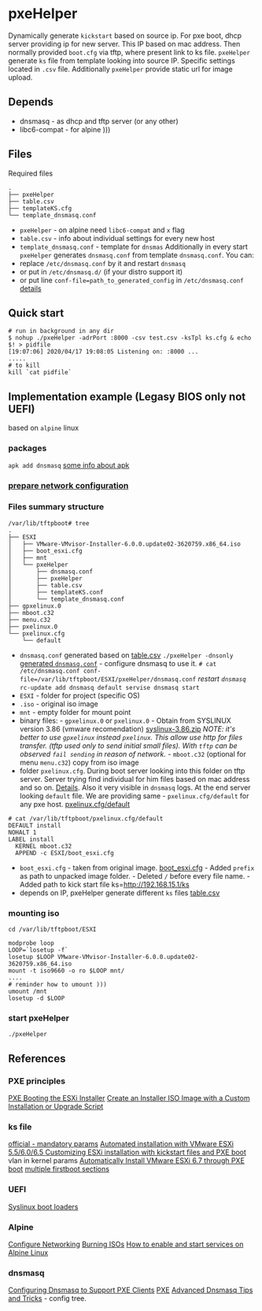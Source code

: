 # pxeHelper

Dynamically generate `kickstart` based on source ip. 
For pxe boot, dhcp server providing ip for new server. This IP based on mac address. 
Then normally provided `boot.cfg` via tftp, where present link to ks file. 
`pxeHelper` generate `ks` file from template looking into source IP. 
Specific settings located in `.csv` file.
Additionally `pxeHelper` provide static url for image upload.

## Depends
- dnsmasq - as dhcp and tftp server (or any other)
- libc6-compat - for alpine )))


## Files
Required files
```
.
├── pxeHelper
├── table.csv
├── templateKS.cfg
└── template_dnsmasq.conf
```
- `pxeHelper` - on alpine need `libc6-compat` and `x` flag
- `table.csv` - info about individual settings for every new host
- `template_dnsmasq.conf` - template for `dnsmas`
Additionally in every start `pxeHelper` generates `dnsmasq.conf` from template `dnsmasq.conf`. You can: 
- replace `/etc/dnsmasq.conf` by it and restart `dnsmasq`
- or put in `/etc/dnsmasq.d/` (if your distro support it)
- or put line `conf-file=path_to_generated_config` in `/etc/dnsmasq.conf` [details](https://www.linux.com/topic/networking/advanced-dnsmasq-tips-and-tricks/)


## Quick start
```
# run in background in any dir
$ nohup ./pxeHelper -adrPort :8000 -csv test.csv -ksTpl ks.cfg & echo $! > pidfile                                                  
[19:07:06] 2020/04/17 19:08:05 Listening on: :8000 ...
.....
# to kill
kill `cat pidfile`
```

## Implementation example (Legasy BIOS only **not UEFI**)
based on `alpine` linux

### packages
`apk add dnsmasq`
[some info about apk](example/INFO/apk.md)

### [prepare network configuration](./example/interfaces)

### Files summary structure
```
/var/lib/tftpboot# tree
.
├── ESXI
│   ├── VMware-VMvisor-Installer-6.0.0.update02-3620759.x86_64.iso
│   ├── boot_esxi.cfg
│   ├── mnt
│   └── pxeHelper
│       ├── dnsmasq.conf
│       ├── pxeHelper
│       ├── table.csv
│       ├── templateKS.conf
│       └── template_dnsmasq.conf
├── gpxelinux.0
├── mboot.c32
├── menu.c32
├── pxelinux.0
└── pxelinux.cfg
    └── default
```
- `dnsmasq.conf` generated based on [table.csv](./example/table.csv)
`./pxeHelper -dnsonly`
[generated `dnsmasq.conf`](./example/dnsmasq.conf)
      - configure dnsmasq to use it.
      ```
      # cat /etc/dnsmasq.conf
      conf-file=/var/lib/tftpboot/ESXI/pxeHelper/dnsmasq.conf
      ```
      *restart `dnsmasq`*
      ```
      rc-update add dnsmasq default
      servise dnsmasq start
      ```
- `ESXI` - folder for project (specific OS)
- `.iso` - original iso image
- `mnt` - empty folder for mount point
- binary files:
      - `gpxelinux.0` or `pxelinux.0` - Obtain from SYSLINUX version 3.86 (vmware recomendation)
      [syslinux-3.86.zip](https://mirrors.edge.kernel.org/pub/linux/utils/boot/syslinux/3.xx/syslinux-3.86.zip)
      *NOTE: it's better to use `gpxelinux` instead `pxelinux`. 
      This allow use http for files transfer. (tftp used only to send initial small files). With `tftp` can be observed `fail sending` in reason of network.*
      - `mboot.c32` (optional for menu `menu.c32`) copy from iso image
- folder `pxelinux.cfg`. During boot server looking into this folder on tftp server. Server trying find individual for him files based on mac address and so on. [Details](https://wiki.syslinux.org/wiki/index.php?title=PXELINUX). Also it very visible in `dnsmasq` logs. At the end server looking `default` file. We are providing same - `pxelinux.cfg/default` for any pxe host.
[pxelinux.cfg/default](./example/default)
```
# cat /var/lib/tftpboot/pxelinux.cfg/default
DEFAULT install
NOHALT 1
LABEL install
  KERNEL mboot.c32
  APPEND -c ESXI/boot_esxi.cfg
```
- `boot_esxi.cfg` - taken from original image. [boot_esxi.cfg](./example/boot_esxi.cfg)
      - Added `prefix` as path to unpacked image folder. 
      - Deleted `/` before every file name.
      - Added path to kick start file ks=http://192.168.15.1/ks
- depends on IP, pxeHelper generate different `ks` files
[table.csv](./example/table.csv)

### mounting iso
```
cd /var/lib/tftpboot/ESXI

modprobe loop
LOOP=`losetup -f`
losetup $LOOP VMware-VMvisor-Installer-6.0.0.update02-3620759.x86_64.iso
mount -t iso9660 -o ro $LOOP mnt/
....
# reminder how to umount )))
umount /mnt
losetup -d $LOOP
```

### start pxeHelper
```
./pxeHelper
```

## References

### PXE principles
[PXE Booting the ESXi Installer](example/INFO/vsphere-esxi-67-upgrade-guide.pdf)
[Create an Installer ISO Image with a Custom Installation or Upgrade Script](https://docs.vmware.com/en/VMware-vSphere/6.0/com.vmware.vsphere.upgrade.doc/GUID-C03EADEA-A192-4AB4-9B71-9256A9CB1F9C.html)

### ks file
[official - mandatory params](https://docs.vmware.com/en/VMware-vSphere/6.7/com.vmware.esxi.install.doc/GUID-C3F32E0F-297B-4B75-8B3E-C28BD08680C8.html)
[Automated installation with VMware ESXi 5.5/6.0/6.5 ](https://be-virtual.net/automated-installation-with-vmware-esxi-5-56-06-5/)
[Customizing ESXi installation with kickstart files and PXE boot ](https://rudimartinsen.com/2018/06/09/customizing-esxi-installation-with-kickstart-files-and-pxe-boot/) vlan in kernel params
[Automatically Install VMware ESXi 6.7 through PXE boot](https://xenappblog.com/2018/automatically-install-vmware-esxi-6-7/)
[multiple firstboot sections](https://www.altaro.com/vmware/scripted-deployment-esxi-part-1/)

### UEFI
[Syslinux boot loaders](https://wiki.syslinux.org/wiki/index.php?title=Config)

### Alpine
[Configure Networking](https://wiki.alpinelinux.org/wiki/Configure_Networking)
[Burning ISOs](https://wiki.alpinelinux.org/wiki/Burning_ISOs)
[How to enable and start services on Alpine Linux](https://www.cyberciti.biz/faq/how-to-enable-and-start-services-on-alpine-linux/)

### dnsmasq
[Configuring Dnsmasq to Support PXE Clients](https://docs.oracle.com/en/operating-systems/oracle-linux/7/install/ol7-install-pxe-dnsmasq.html)
[PXE](https://wiki.archlinux.org/index.php/PXE_(%D0%A0%D1%83%D1%81%D1%81%D0%BA%D0%B8%D0%B9))
[Advanced Dnsmasq Tips and Tricks](https://www.linux.com/topic/networking/advanced-dnsmasq-tips-and-tricks/) - config tree.






